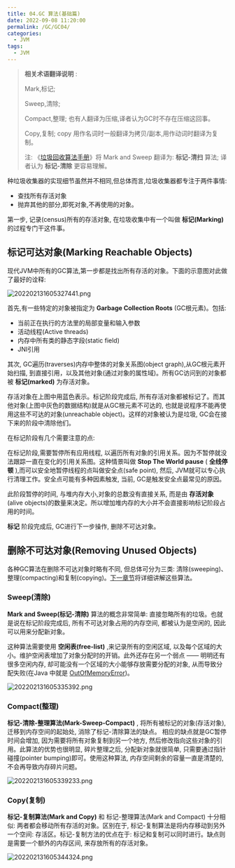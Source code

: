 ```yaml
---
title: 04.GC 算法(基础篇)
date: 2022-09-08 11:20:00
permalink: /GC/GC04/
categories: 
  - JVM
tags: 
  - JVM
---
```


> **相关术语翻译说明** :
>
> Mark,标记;
>
> Sweep,清除;
>
> Compact,整理; 也有人翻译为压缩,译者认为GC时不存在压缩这回事。
>
> Copy,复制; copy 用作名词时一般翻译为拷贝/副本,用作动词时翻译为复制。
>
> 注: 《[垃圾回收算法手册](https://book.douban.com/subject/26740958/)》将 Mark and Sweep 翻译为: **标记-清扫** 算法; 译者认为 **标记-清除** 更容易理解。

种垃圾收集器的实现细节虽然并不相同,但总体而言,垃圾收集器都专注于两件事情:

- 查找所有存活对象
- 抛弃其他的部分,即死对象,不再使用的对象。

第一步, 记录(census)所有的存活对象, 在垃圾收集中有一个叫做 **标记(Marking)** 的过程专门干这件事。

## 标记可达对象(Marking Reachable Objects)

现代JVM中所有的GC算法,第一步都是找出所有存活的对象。下面的示意图对此做了最好的诠释:

![202202131605327441.png](http://image.cmsblogs.com/article/group/common-serial/202202131605327441.png)

首先,有一些特定的对象被指定为 **Garbage Collection Roots** (GC根元素)。包括:

- 当前正在执行的方法里的局部变量和输入参数
- 活动线程(Active threads)
- 内存中所有类的静态字段(static field)
- JNI引用

其次, GC遍历(traverses)内存中整体的对象关系图(object graph),从GC根元素开始扫描, 到直接引用，以及其他对象(通过对象的属性域)。所有GC访问到的对象都被 **标记(marked)** 为存活对象。

存活对象在上图中用蓝色表示。标记阶段完成后, 所有存活对象都被标记了。而其他对象(上图中灰色的数据结构)就是从GC根元素不可达的, 也就是说程序不能再使用这些不可达的对象(unreachable object)。这样的对象被认为是垃圾, GC会在接下来的阶段中清除他们。

在标记阶段有几个需要注意的点:

在标记阶段,需要暂停所有应用线程, 以遍历所有对象的引用关系。因为不暂停就没法跟踪一直在变化的引用关系图。这种情景叫做 **Stop The World pause** ( **全线停顿** ),而可以安全地暂停线程的点叫做安全点(safe point), 然后, JVM就可以专心执行清理工作。安全点可能有多种因素触发, 当前, GC是触发安全点最常见的原因。

此阶段暂停的时间, 与堆内存大小,对象的总数没有直接关系, 而是由 **存活对象** (alive objects)的数量来决定。所以增加堆内存的大小并不会直接影响标记阶段占用的时间。

**标记** 阶段完成后, GC进行下一步操作, 删除不可达对象。

## 删除不可达对象(Removing Unused Objects)

各种GC算法在删除不可达对象时略有不同, 但总体可分为三类: 清除(sweeping)、整理(compacting)和复制(copying)。[下一章节](http://blog.csdn.net/renfufei/article/category/5884735)将详细讲解这些算法。

### Sweep(清除)

**Mark and Sweep(标记-清除)** 算法的概念非常简单: 直接忽略所有的垃圾。也就是说在标记阶段完成后, 所有不可达对象占用的内存空间, 都被认为是空闲的, 因此可以用来分配新对象。

这种算法需要使用 **空闲表(free-list)** ,来记录所有的空闲区域, 以及每个区域的大小。维护空闲表增加了对象分配时的开销。此外还存在另一个弱点 —— 明明还有很多空闲内存, 却可能没有一个区域的大小能够存放需要分配的对象, 从而导致分配失败(在Java 中就是 [OutOfMemoryError](http://plumbr.eu/outofmemoryerror))。

![202202131605335392.png](http://image.cmsblogs.com/article/group/common-serial/202202131605335392.png)

### Compact(整理)

**标记-清除-整理算法(Mark-Sweep-Compact)** , 将所有被标记的对象(存活对象), 迁移到内存空间的起始处, 消除了标记-清除算法的缺点。 相应的缺点就是GC暂停时间会增加, 因为需要将所有对象复制到另一个地方, 然后修改指向这些对象的引用。此算法的优势也很明显, 碎片整理之后, 分配新对象就很简单, 只需要通过指针碰撞(pointer bumping)即可。使用这种算法, 内存空间剩余的容量一直是清楚的, 不会再导致内存碎片问题。

![202202131605339233.png](http://image.cmsblogs.com/article/group/common-serial/202202131605339233.png)

### Copy(复制)

**标记-复制算法(Mark and Copy)** 和 标记-整理算法(Mark and Compact) 十分相似: 两者都会移动所有存活的对象。区别在于, 标记-复制算法是将内存移动到另外一个空间: 存活区。标记-复制方法的优点在于: 标记和复制可以同时进行。缺点则是需要一个额外的内存区间, 来存放所有的存活对象。

![202202131605344324.png](http://image.cmsblogs.com/article/group/common-serial/202202131605344324.png)